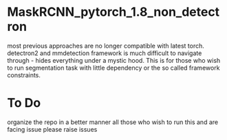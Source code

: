 # MaskRCNN_pytorch_1.8_non_detectron

most previous approaches are no longer compatible with latest torch.
detectron2 and mmdetection framework is much difficult to navigate through - hides everything under a mystic hood. 
This is for those who wish to run segmentation task with little dependency or the so called framework constraints.


# To Do

organize the repo in a better manner all those who wish to run this and are facing issue 
please raise issues
